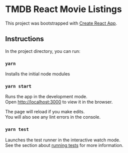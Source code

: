 # TMDB React Movie Listings

This project was bootstrapped with [Create React App](https://github.com/facebook/create-react-app).

## Instructions

In the project directory, you can run:

### `yarn`

Installs the initial node modules

### `yarn start`

Runs the app in the development mode.<br>
Open [http://localhost:3000](http://localhost:3000) to view it in the browser.

The page will reload if you make edits.<br>
You will also see any lint errors in the console.

### `yarn test`

Launches the test runner in the interactive watch mode.<br>
See the section about [running tests](https://facebook.github.io/create-react-app/docs/running-tests) for more information.
